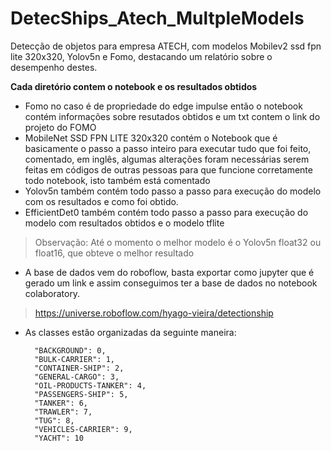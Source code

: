 # DetecShips_Atech_MultpleModels
Detecção de objetos para empresa ATECH, com modelos Mobilev2 ssd fpn lite 320x320, Yolov5n e Fomo, destacando um relatório sobre o desempenho destes.

**Cada diretório contem o notebook e os resultados obtidos**

- Fomo no caso é de propriedade do edge impulse então o notebook contém informações sobre resutados obtidos e um txt contem o link do projeto do FOMO
- MobileNet SSD FPN LITE 320x320 contém o Notebook que é basicamente o passo a passo inteiro para executar tudo que foi feito, comentado, em inglês, algumas alterações foram necessárias serem feitas em códigos de outras pessoas para que funcione corretamente todo notebook, isto também está comentado
- Yolov5n também contém todo passo a passo para execução do modelo com os resultados e como foi obtido.
- EfficientDet0 também contém todo passo a passo para execução do modelo com resultados obtidos e o modelo tflite


> Observação: Até o momento o melhor modelo é o Yolov5n float32 ou float16, que obteve o melhor resultado
  
- A base de dados vem do roboflow, basta exportar como jupyter que é gerado um link e assim conseguimos ter a base de dados no notebook colaboratory.
> https://universe.roboflow.com/hyago-vieira/detectionship

- As classes estão organizadas da seguinte maneira:
  
        "BACKGROUND": 0,
        "BULK-CARRIER": 1,
        "CONTAINER-SHIP": 2,
        "GENERAL-CARGO": 3,
        "OIL-PRODUCTS-TANKER": 4,
        "PASSENGERS-SHIP": 5,
        "TANKER": 6,
        "TRAWLER": 7,
        "TUG": 8,
        "VEHICLES-CARRIER": 9,
        "YACHT": 10
